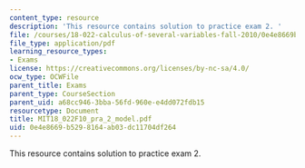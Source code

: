 ```yaml
---
content_type: resource
description: 'This resource contains solution to practice exam 2. '
file: /courses/18-022-calculus-of-several-variables-fall-2010/0e4e8669b5298164ab03dc11704df264_MIT18_022F10_pra_2_model.pdf
file_type: application/pdf
learning_resource_types:
- Exams
license: https://creativecommons.org/licenses/by-nc-sa/4.0/
ocw_type: OCWFile
parent_title: Exams
parent_type: CourseSection
parent_uid: a68cc946-3bba-56fd-960e-e4dd072fdb15
resourcetype: Document
title: MIT18_022F10_pra_2_model.pdf
uid: 0e4e8669-b529-8164-ab03-dc11704df264
---
```

This resource contains solution to practice exam 2. 